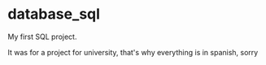 # database_sql
My first SQL project.

It was for a project for university, that's why everything is in spanish, sorry
